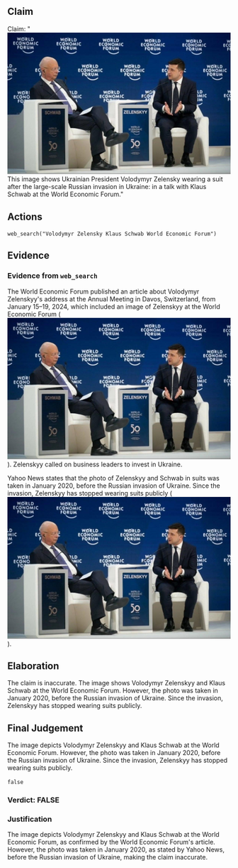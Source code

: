 ## Claim
Claim: "![image 10](media/13.jpg) This image shows Ukrainian President Volodymyr Zelensky wearing a suit after the large-scale Russian invasion in Ukraine: in a talk with Klaus Schwab at the World Economic Forum."

## Actions
```
web_search("Volodymyr Zelensky Klaus Schwab World Economic Forum")
```

## Evidence
### Evidence from `web_search`
The World Economic Forum published an article about Volodymyr Zelenskyy's address at the Annual Meeting in Davos, Switzerland, from January 15–19, 2024, which included an image of Zelenskyy at the World Economic Forum (![image 10](media/13.jpg)). Zelenskyy called on business leaders to invest in Ukraine.

Yahoo News states that the photo of Zelenskyy and Schwab in suits was taken in January 2020, before the Russian invasion of Ukraine. Since the invasion, Zelenskyy has stopped wearing suits publicly (![image 10](media/13.jpg)).


## Elaboration
The claim is inaccurate. The image shows Volodymyr Zelenskyy and Klaus Schwab at the World Economic Forum. However, the photo was taken in January 2020, before the Russian invasion of Ukraine. Since the invasion, Zelenskyy has stopped wearing suits publicly.


## Final Judgement
The image depicts Volodymyr Zelenskyy and Klaus Schwab at the World Economic Forum. However, the photo was taken in January 2020, before the Russian invasion of Ukraine. Since the invasion, Zelenskyy has stopped wearing suits publicly.

`false`

### Verdict: FALSE

### Justification
The image depicts Volodymyr Zelenskyy and Klaus Schwab at the World Economic Forum, as confirmed by the World Economic Forum's article. However, the photo was taken in January 2020, as stated by Yahoo News, before the Russian invasion of Ukraine, making the claim inaccurate.
